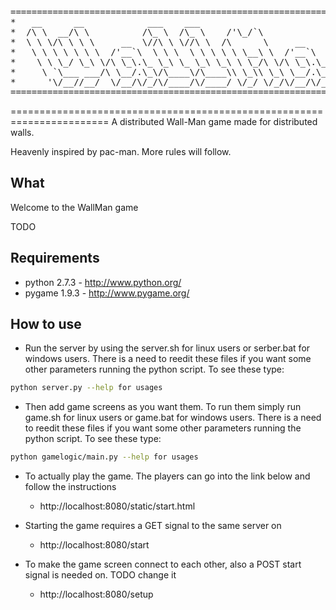 <pre>
=======================================================================
*   __      __            ___    ___                                  *
*  /\ \  __/\ \          /\_ \  /\_ \    /'\_/`\                      *
*  \ \ \/\ \ \ \     __  \//\ \ \//\ \  /\      \     __      ___     *
*   \ \ \ \ \ \ \  /'__`\  \ \ \  \ \ \ \ \ \__\ \  /'__`\  /' _ `\   *
*    \ \ \_/ \_\ \/\ \_\.\_ \_\ \_ \_\ \_\ \ \_/\ \/\ \_\.\_/\ \/\ \  *
*     \ `\___ ___/\ \__/.\_\/\____\/\____\\ \_\\ \_\ \__/.\_\ \_\ \_\ *
*      '\/__//__/  \/__/\/_/\/____/\/____/ \/_/ \/_/\/__/\/_/\/_/\/_/ *
=======================================================================
</pre>
=======================================================================
A distributed Wall-Man game made for distributed walls.

Heavenly inspired by pac-man. More rules will follow.

## What
Welcome to the WallMan game

TODO

## Requirements
- python 2.7.3 - http://www.python.org/
- pygame 1.9.3 - http://www.pygame.org/

## How to use
- Run the server by using the server.sh for linux users or serber.bat for windows users.
There is a need to reedit these files if you want some other parameters running the python script. To see these type: 

```bash
python server.py --help for usages
```

- Then add game screens as you want them. To run them simply run game.sh for
linux users or game.bat for windows users. There is a need to reedit these files if you want some other parameters running the python script. 
To see these type:

```bash
python gamelogic/main.py --help for usages
```

- To actually play the game. The players can go into the link below and follow the instructions
    - http://localhost:8080/static/start.html

- Starting the game requires a GET signal to the same server on
    - http://localhost:8080/start

- To make the game screen connect to each other, also a POST start signal is needed on. TODO change it
    - http://localhost:8080/setup
